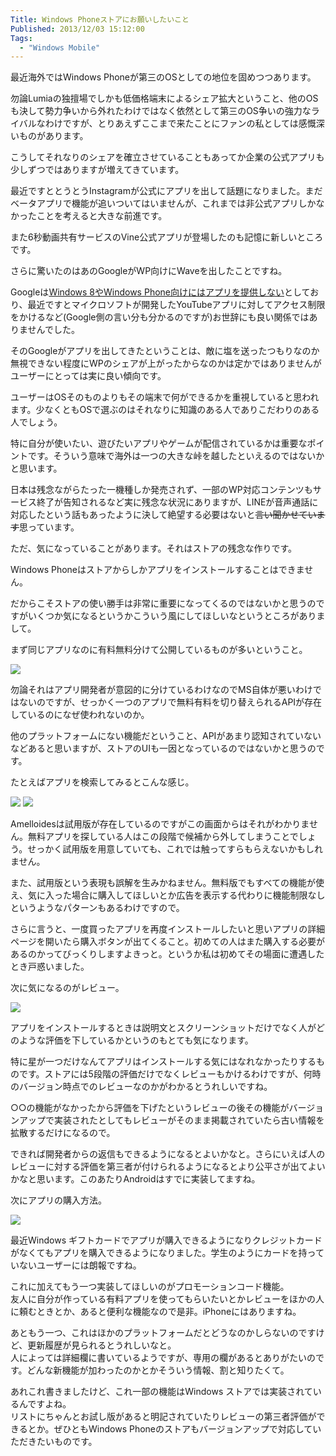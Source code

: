 ```yaml
---
Title: Windows Phoneストアにお願いしたいこと
Published: 2013/12/03 15:12:00
Tags:
  - "Windows Mobile"
---
```

最近海外ではWindows Phoneが第三のOSとしての地位を固めつつあります。

勿論Lumiaの独擅場でしかも低価格端末によるシェア拡大ということ、他のOSも決して勢力争いから外れたわけではなく依然として第三のOS争いの強力なライバルなわけですが、とりあえずここまで来たことにファンの私としては感慨深いものがあります。

こうしてそれなりのシェアを確立させていることもあってか企業の公式アプリも少しずつではありますが増えてきています。

<!-- more -->

最近ですととうとうInstagramが公式にアプリを出して話題になりました。まだベータアプリで機能が追いついてはいませんが、これまでは非公式アプリしかなかったことを考えると大きな前進です。

また6秒動画共有サービスのVine公式アプリが登場したのも記憶に新しいところです。

さらに驚いたのはあのGoogleがWP向けにWaveを出したことですね。

Googleは[Windows 8やWindows Phone向けにはアプリを提供しない](http://techtarget.itmedia.co.jp/tt/news/1212/28/news01.html)としており、最近ですとマイクロソフトが開発したYouTubeアプリに対してアクセス制限をかけるなど(Google側の言い分も分かるのですが)お世辞にも良い関係ではありませんでした。

そのGoogleがアプリを出してきたということは、敵に塩を送ったつもりなのか無視できない程度にWPのシェアが上がったからなのかは定かではありませんがユーザーにとっては実に良い傾向です。

ユーザーはOSそのものよりもその端末で何ができるかを重視していると思われます。少なくともOSで選ぶのはそれなりに知識のある人でありこだわりのある人でしょう。

特に自分が使いたい、遊びたいアプリやゲームが配信されているかは重要なポイントです。そういう意味で海外は一つの大きな峠を越したといえるのではないかと思います。

日本は残念ながらたった一機種しか発売されず、一部のWP対応コンテンツもサービス終了が告知されるなど実に残念な状況にありますが、LINEが音声通話に対応したという話もあったように決して絶望する必要はないと<span style="text-decoration: line-through;">言い聞かせています</span>思っています。

ただ、気になっていることがあります。それはストアの残念な作りです。

Windows Phoneはストアからしかアプリをインストールすることはできません。

だからこそストアの使い勝手は非常に重要になってくるのではないかと思うのですがいくつか気になるというかこういう風にしてほしいなというところがありまして。

まず同じアプリなのに有料無料分けて公開しているものが多いということ。

![](20140128003300.jpg) 

勿論それはアプリ開発者が意図的に分けているわけなのでMS自体が悪いわけではないのですが、せっかく一つのアプリで無料有料を切り替えられるAPIが存在しているのになぜ使われないのか。

他のプラットフォームにない機能だということ、APIがあまり認知されていないなどあると思いますが、ストアのUIも一因となっているのではないかと思うのです。

たとえばアプリを検索してみるとこんな感じ。

![](20140128003916.jpg) 
![](20140128003327.jpg) 

Amelloidesは試用版が存在しているのですがこの画面からはそれがわかりません。無料アプリを探している人はこの段階で候補から外してしまうことでしょう。せっかく試用版を用意していても、これでは触ってすらもらえないかもしれません。

また、試用版という表現も誤解を生みかねません。無料版でもすべての機能が使え、気に入った場合に購入してほしいとか広告を表示する代わりに機能制限なしというようなパターンもあるわけですので。

さらに言うと、一度買ったアプリを再度インストールしたいと思いアプリの詳細ページを開いたら購入ボタンが出てくること。初めての人はまた購入する必要があるのかってびっくりしますよきっと。というか私は初めてその場面に遭遇したとき戸惑いました。

次に気になるのがレビュー。

![](20140128003935.jpg) 

アプリをインストールするときは説明文とスクリーンショットだけでなく人がどのような評価を下しているかというのもとても気になります。

特に星が一つだけなんてアプリはインストールする気にはなれなかったりするものです。ストアには5段階の評価だけでなくレビューもかけるわけですが、何時のバージョン時点でのレビューなのかがわかるとうれしいですね。

○○の機能がなかったから評価を下げたというレビューの後その機能がバージョンアップで実装されたとしてもレビューがそのまま掲載されていたら古い情報を拡散するだけになるので。

できれば開発者からの返信もできるようになるとよいかなと。さらにいえば人のレビューに対する評価を第三者が付けられるようになるとより公平さが出てよいかなと思います。このあたりAndroidはすでに実装してますね。

次にアプリの購入方法。

![](20140128002833.jpg) 

最近Windows ギフトカードでアプリが購入できるようになりクレジットカードがなくてもアプリを購入できるようになりました。学生のようにカードを持っていないユーザーには朗報ですね。

これに加えてもう一つ実装してほしいのがプロモーションコード機能。  
友人に自分が作っている有料アプリを使ってもらいたいとかレビューをほかの人に頼むときとか、あると便利な機能なので是非。iPhoneにはありますね。

あともう一つ、これはほかのプラットフォームだとどうなのかしらないのですけど、更新履歴が見られるとうれしいなと。  
人によっては詳細欄に書いているようですが、専用の欄があるとありがたいのです。どんな新機能が加わったのかとかそういう情報、割と知りたくて。

あれこれ書きましたけど、これ一部の機能はWindows ストアでは実装されているんですよね。  
リストにちゃんとお試し版があると明記されていたりレビューの第三者評価ができるとか。ぜひともWindows Phoneのストアもバージョンアップで対応していただきたいものです。